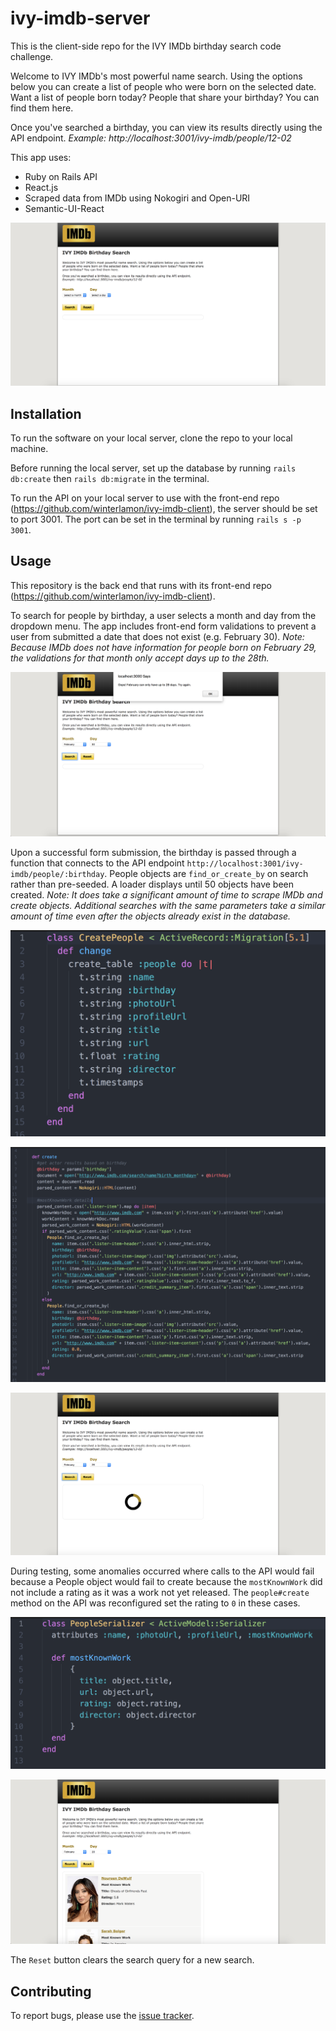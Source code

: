 # ivy-imdb-server

This is the client-side repo for the IVY IMDb birthday search code challenge.

Welcome to IVY IMDb's most powerful name search. Using the options below you can create a list of people who were born on the selected date. Want a list of people born today? People that share your birthday? You can find them here.

Once you've searched a birthday, you can view its results directly using the API endpoint. <em>Example: http://localhost:3001/ivy-imdb/people/12-02</em>

This app uses:

* Ruby on Rails API
* React.js
* Scraped data from IMDb using Nokogiri and Open-URI
* Semantic-UI-React

<p align=center><img src="/assets/ivy-imdb-start.png" alt="IVY IMDb start view" /></p>

## Installation

To run the software on your local server, clone the repo to your local machine.

Before running the local server, set up the database by running `rails db:create` then `rails db:migrate` in the terminal.

To run the API on your local server to use with the front-end repo (https://github.com/winterlamon/ivy-imdb-client), the server should be set to port 3001. The port can be set in the terminal by running `rails s -p 3001`.

## Usage

This repository is the back end that runs with its front-end repo (https://github.com/winterlamon/ivy-imdb-client).

To search for people by birthday, a user selects a month and day from the dropdown menu. The app includes front-end form validations to prevent a user from submitted a date that does not exist (e.g. February 30). <em>Note: Because IMDb does not have information for people born on February 29, the validations for that month only accept days up to the 28th.</em>

<p align=center><img src="/assets/ivy-imdb-validation.png" alt="IVY IMDb search form validations view" /></p>

Upon a successful form submission, the birthday is passed through a function that connects to the API endpoint `http://localhost:3001/ivy-imdb/people/:birthday`. People objects are `find_or_create_by` on search rather than pre-seeded. A loader displays until 50 objects have been created. <em>Note: It does take a significant amount of time to scrape IMDb and create objects. Additional searches with the same parameters take a similar amount of time even after the objects already exist in the database.</em>

<p align=center><img src="/assets/ivy-imdb-server-migration.png" alt="IVY IMDb People database creation" /></p>

<p align=center><img src="/assets/ivy-imdb-server-create.png" alt="IVY IMDb people#create method" /></p>

<p align=center><img src="/assets/ivy-imdb-loader.png" alt="IVY IMDb search loader view" /></p>

During testing, some anomalies occurred where calls to the API would fail because a People object would fail to create because the `mostKnownWork` did not include a rating as it was a work not yet released. The `people#create` method on the API was reconfigured set the rating to `0` in these cases.

<p align=center><img src="/assets/ivy-imdb-server-serializer.png" alt="IVY IMDb PeopleSerializer code" /></p>

<p align=center><img src="/assets/ivy-imdb-results.png" alt="IVY IMDb search results view" /></p>

The `Reset` button clears the search query for a new search.

## Contributing

To report bugs, please use the <a href="https://github.com/winterlamon/ivy-imdb-client/issues">issue tracker</a>.
